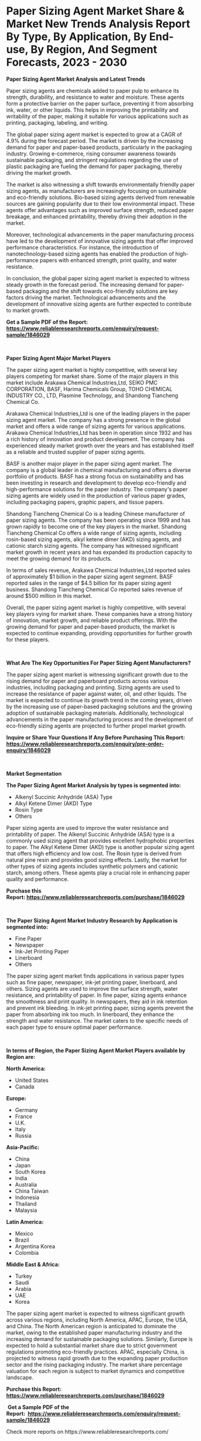 <p><h1>Paper Sizing Agent Market Share & Market New Trends Analysis Report By Type, By Application, By End-use, By Region, And Segment Forecasts, 2023 - 2030</h1></p><p><strong>Paper Sizing Agent Market Analysis and Latest Trends</strong></p>
<p><p>Paper sizing agents are chemicals added to paper pulp to enhance its strength, durability, and resistance to water and moisture. These agents form a protective barrier on the paper surface, preventing it from absorbing ink, water, or other liquids. This helps in improving the printability and writability of the paper, making it suitable for various applications such as printing, packaging, labeling, and writing.</p><p>The global paper sizing agent market is expected to grow at a CAGR of 4.9% during the forecast period. The market is driven by the increasing demand for paper and paper-based products, particularly in the packaging industry. Growing e-commerce, rising consumer awareness towards sustainable packaging, and stringent regulations regarding the use of plastic packaging are fueling the demand for paper packaging, thereby driving the market growth.</p><p>The market is also witnessing a shift towards environmentally friendly paper sizing agents, as manufacturers are increasingly focusing on sustainable and eco-friendly solutions. Bio-based sizing agents derived from renewable sources are gaining popularity due to their low environmental impact. These agents offer advantages such as improved surface strength, reduced paper breakage, and enhanced printability, thereby driving their adoption in the market.</p><p>Moreover, technological advancements in the paper manufacturing process have led to the development of innovative sizing agents that offer improved performance characteristics. For instance, the introduction of nanotechnology-based sizing agents has enabled the production of high-performance papers with enhanced strength, print quality, and water resistance.</p><p>In conclusion, the global paper sizing agent market is expected to witness steady growth in the forecast period. The increasing demand for paper-based packaging and the shift towards eco-friendly solutions are key factors driving the market. Technological advancements and the development of innovative sizing agents are further expected to contribute to market growth.</p></p>
<p><strong>Get a Sample PDF of the Report:&nbsp; <a href="https://www.reliableresearchreports.com/enquiry/request-sample/1846029">https://www.reliableresearchreports.com/enquiry/request-sample/1846029</a></strong></p>
<p>&nbsp;</p>
<p><strong>Paper Sizing Agent Major Market Players</strong></p>
<p><p>The paper sizing agent market is highly competitive, with several key players competing for market share. Some of the major players in this market include Arakawa Chemical Industries,Ltd, SEIKO PMC CORPORATION, BASF, Harima Chemicals Group, TOHO CHEMICAL INDUSTRY CO., LTD, Plasmine Technology, and Shandong Tiancheng Chemical Co.</p><p>Arakawa Chemical Industries,Ltd is one of the leading players in the paper sizing agent market. The company has a strong presence in the global market and offers a wide range of sizing agents for various applications. Arakawa Chemical Industries,Ltd has been in operation since 1932 and has a rich history of innovation and product development. The company has experienced steady market growth over the years and has established itself as a reliable and trusted supplier of paper sizing agents.</p><p>BASF is another major player in the paper sizing agent market. The company is a global leader in chemical manufacturing and offers a diverse portfolio of products. BASF has a strong focus on sustainability and has been investing in research and development to develop eco-friendly and high-performance solutions for the paper industry. The company's paper sizing agents are widely used in the production of various paper grades, including packaging papers, graphic papers, and tissue papers.</p><p>Shandong Tiancheng Chemical Co is a leading Chinese manufacturer of paper sizing agents. The company has been operating since 1999 and has grown rapidly to become one of the key players in the market. Shandong Tiancheng Chemical Co offers a wide range of sizing agents, including rosin-based sizing agents, alkyl ketene dimer (AKD) sizing agents, and cationic starch sizing agents. The company has witnessed significant market growth in recent years and has expanded its production capacity to meet the growing demand for its products.</p><p>In terms of sales revenue, Arakawa Chemical Industries,Ltd reported sales of approximately $1 billion in the paper sizing agent segment. BASF reported sales in the range of $4.5 billion for its paper sizing agent business. Shandong Tiancheng Chemical Co reported sales revenue of around $500 million in this market.</p><p>Overall, the paper sizing agent market is highly competitive, with several key players vying for market share. These companies have a strong history of innovation, market growth, and reliable product offerings. With the growing demand for paper and paper-based products, the market is expected to continue expanding, providing opportunities for further growth for these players.</p></p>
<p>&nbsp;</p>
<p><strong>What Are The Key Opportunities For Paper Sizing Agent Manufacturers?</strong></p>
<p><p>The paper sizing agent market is witnessing significant growth due to the rising demand for paper and paperboard products across various industries, including packaging and printing. Sizing agents are used to increase the resistance of paper against water, oil, and other liquids. The market is expected to continue its growth trend in the coming years, driven by the increasing use of paper-based packaging solutions and the growing adoption of sustainable packaging materials. Additionally, technological advancements in the paper manufacturing process and the development of eco-friendly sizing agents are projected to further propel market growth.</p></p>
<p><strong>Inquire or Share Your Questions If Any Before Purchasing This Report: <a href="https://www.reliableresearchreports.com/enquiry/pre-order-enquiry/1846029">https://www.reliableresearchreports.com/enquiry/pre-order-enquiry/1846029</a></strong></p>
<p>&nbsp;</p>
<p><strong>Market Segmentation</strong></p>
<p><strong>The Paper Sizing Agent Market Analysis by types is segmented into:</strong></p>
<p><ul><li>Alkenyl Succinic Anhydride (ASA) Type</li><li>Alkyl Ketene Dimer (AKD) Type</li><li>Rosin Type</li><li>Others</li></ul></p>
<p><p>Paper sizing agents are used to improve the water resistance and printability of paper. The Alkenyl Succinic Anhydride (ASA) type is a commonly used sizing agent that provides excellent hydrophobic properties to paper. The Alkyl Ketene Dimer (AKD) type is another popular sizing agent that offers high efficiency and low cost. The Rosin type is derived from natural pine resin and provides good sizing effects. Lastly, the market for other types of sizing agents includes synthetic polymers and cationic starch, among others. These agents play a crucial role in enhancing paper quality and performance.</p></p>
<p><strong>Purchase this Report:&nbsp;<a href="https://www.reliableresearchreports.com/purchase/1846029">https://www.reliableresearchreports.com/purchase/1846029</a></strong></p>
<p>&nbsp;</p>
<p><strong>The Paper Sizing Agent Market Industry Research by Application is segmented into:</strong></p>
<p><ul><li>Fine Paper</li><li>Newspaper</li><li>Ink-Jet Printing Paper</li><li>Linerboard</li><li>Others</li></ul></p>
<p><p>The paper sizing agent market finds applications in various paper types such as fine paper, newspaper, ink-jet printing paper, linerboard, and others. Sizing agents are used to improve the surface strength, water resistance, and printability of paper. In fine paper, sizing agents enhance the smoothness and print quality. In newspapers, they aid in ink retention and prevent ink bleeding. In ink-jet printing paper, sizing agents prevent the paper from absorbing ink too much. In linerboard, they enhance the strength and water resistance. The market caters to the specific needs of each paper type to ensure optimal paper performance.</p></p>
<p>&nbsp;</p>
<p><strong>In terms of Region, the Paper Sizing Agent Market Players available by Region are:</strong></p>
<p>
    <p> <strong> North America: </strong>
        <ul>
            <li>United States</li>
            <li>Canada</li>
        </ul>
        </p> 
    <p> <strong> Europe: </strong>
        <ul>
            <li>Germany</li>
            <li>France</li>
            <li>U.K.</li>
            <li>Italy</li>
            <li>Russia</li>
        </ul>
        </p> 
    <p> <strong> Asia-Pacific: </strong>
        <ul>
            <li>China</li>
            <li>Japan</li>
            <li>South Korea</li>
            <li>India</li>
            <li>Australia</li>
            <li>China Taiwan</li>
            <li>Indonesia</li>
            <li>Thailand</li>
            <li>Malaysia</li>
        </ul>
        </p> 
    <p> <strong> Latin America: </strong>
        <ul>
            <li>Mexico</li>
            <li>Brazil</li>
            <li>Argentina Korea</li>
            <li>Colombia</li>
        </ul>
        </p> 
    <p> <strong> Middle East & Africa: </strong>
        <ul>
            <li>Turkey</li>
            <li>Saudi</li>
            <li>Arabia</li>
            <li>UAE</li>
            <li>Korea</li>
        </ul>
    </p>
    </p>
<p><p>The paper sizing agent market is expected to witness significant growth across various regions, including North America, APAC, Europe, the USA, and China. The North American region is anticipated to dominate the market, owing to the established paper manufacturing industry and the increasing demand for sustainable packaging solutions. Similarly, Europe is expected to hold a substantial market share due to strict government regulations promoting eco-friendly practices. APAC, especially China, is projected to witness rapid growth due to the expanding paper production sector and the rising packaging industry. The market share percentage valuation for each region is subject to market dynamics and competitive landscape.</p></p>
<p><strong>Purchase this Report: <a href="https://www.reliableresearchreports.com/purchase/1846029">https://www.reliableresearchreports.com/purchase/1846029</a></strong></p>
<p>&nbsp;<strong>Get a Sample PDF of the Report:&nbsp;&nbsp;<a href="https://www.reliableresearchreports.com/enquiry/request-sample/1846029">https://www.reliableresearchreports.com/enquiry/request-sample/1846029</a></strong></p>
<p><strong></strong></p>
<p>Check more reports on https://www.reliableresearchreports.com/</p>